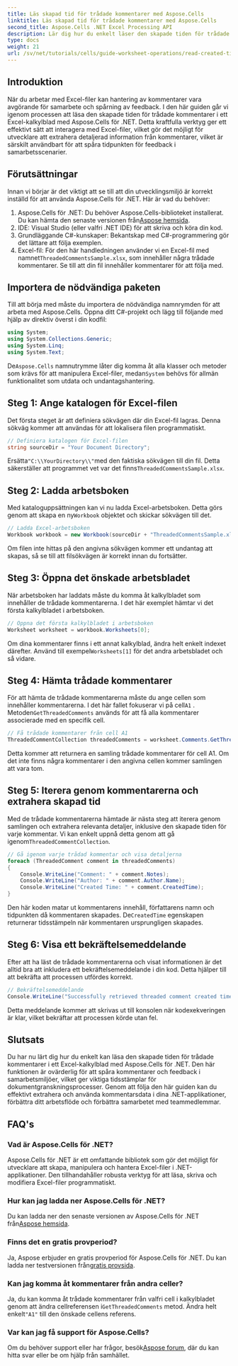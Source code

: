 ```yaml
---
title: Läs skapad tid för trådade kommentarer med Aspose.Cells
linktitle: Läs skapad tid för trådade kommentarer med Aspose.Cells
second_title: Aspose.Cells .NET Excel Processing API
description: Lär dig hur du enkelt läser den skapade tiden för trådade kommentarer i ett Excel-kalkylblad med Aspose.Cells för .NET. Följ vår detaljerade guide med steg-för-steg-instruktioner.
type: docs
weight: 21
url: /sv/net/tutorials/cells/guide-worksheet-operations/read-created-time-of-threaded-comment/
---
```

## Introduktion

När du arbetar med Excel-filer kan hantering av kommentarer vara avgörande för samarbete och spårning av feedback. I den här guiden går vi igenom processen att läsa den skapade tiden för trådade kommentarer i ett Excel-kalkylblad med Aspose.Cells för .NET. Detta kraftfulla verktyg ger ett effektivt sätt att interagera med Excel-filer, vilket gör det möjligt för utvecklare att extrahera detaljerad information från kommentarer, vilket är särskilt användbart för att spåra tidpunkten för feedback i samarbetsscenarier.

## Förutsättningar

Innan vi börjar är det viktigt att se till att din utvecklingsmiljö är korrekt inställd för att använda Aspose.Cells för .NET. Här är vad du behöver:

1.  Aspose.Cells för .NET: Du behöver Aspose.Cells-biblioteket installerat. Du kan hämta den senaste versionen från[Aspose hemsida](https://releases.aspose.com/cells/net/).
2. IDE: Visual Studio (eller valfri .NET IDE) för att skriva och köra din kod.
3. Grundläggande C#-kunskaper: Bekantskap med C#-programmering gör det lättare att följa exemplen.
4.  Excel-fil: För den här handledningen använder vi en Excel-fil med namnet`ThreadedCommentsSample.xlsx`, som innehåller några trådade kommentarer. Se till att din fil innehåller kommentarer för att följa med.

## Importera de nödvändiga paketen

Till att börja med måste du importera de nödvändiga namnrymden för att arbeta med Aspose.Cells. Öppna ditt C#-projekt och lägg till följande med hjälp av direktiv överst i din kodfil:

```csharp
using System;
using System.Collections.Generic;
using System.Linq;
using System.Text;
```

 De`Aspose.Cells` namnutrymme låter dig komma åt alla klasser och metoder som krävs för att manipulera Excel-filer, medan`System` behövs för allmän funktionalitet som utdata och undantagshantering.

## Steg 1: Ange katalogen för Excel-filen

Det första steget är att definiera sökvägen där din Excel-fil lagras. Denna sökväg kommer att användas för att lokalisera filen programmatiskt.

```csharp
// Definiera katalogen för Excel-filen
string sourceDir = "Your Document Directory";
```

 Ersätta`"C:\\YourDirectory\\"`med den faktiska sökvägen till din fil. Detta säkerställer att programmet vet var det finns`ThreadedCommentsSample.xlsx`.

## Steg 2: Ladda arbetsboken

 Med kataloguppsättningen kan vi nu ladda Excel-arbetsboken. Detta görs genom att skapa en ny`Workbook` objektet och skickar sökvägen till det.

```csharp
// Ladda Excel-arbetsboken
Workbook workbook = new Workbook(sourceDir + "ThreadedCommentsSample.xlsx");
```

Om filen inte hittas på den angivna sökvägen kommer ett undantag att skapas, så se till att filsökvägen är korrekt innan du fortsätter.

## Steg 3: Öppna det önskade arbetsbladet

När arbetsboken har laddats måste du komma åt kalkylbladet som innehåller de trådade kommentarerna. I det här exemplet hämtar vi det första kalkylbladet i arbetsboken.

```csharp
// Öppna det första kalkylbladet i arbetsboken
Worksheet worksheet = workbook.Worksheets[0];
```

 Om dina kommentarer finns i ett annat kalkylblad, ändra helt enkelt indexet därefter. Använd till exempel`Worksheets[1]` för det andra arbetsbladet och så vidare.

## Steg 4: Hämta trådade kommentarer

För att hämta de trådade kommentarerna måste du ange cellen som innehåller kommentarerna. I det här fallet fokuserar vi på cell`A1` . Metoden`GetThreadedComments` används för att få alla kommentarer associerade med en specifik cell.

```csharp
// Få trådade kommentarer från cell A1
ThreadedCommentCollection threadedComments = worksheet.Comments.GetThreadedComments("A1");
```

Detta kommer att returnera en samling trådade kommentarer för cell A1. Om det inte finns några kommentarer i den angivna cellen kommer samlingen att vara tom.

## Steg 5: Iterera genom kommentarerna och extrahera skapad tid

 Med de trådade kommentarerna hämtade är nästa steg att iterera genom samlingen och extrahera relevanta detaljer, inklusive den skapade tiden för varje kommentar. Vi kan enkelt uppnå detta genom att gå igenom`ThreadedCommentCollection`.

```csharp
// Gå igenom varje trådad kommentar och visa detaljerna
foreach (ThreadedComment comment in threadedComments)
{
    Console.WriteLine("Comment: " + comment.Notes);
    Console.WriteLine("Author: " + comment.Author.Name);
    Console.WriteLine("Created Time: " + comment.CreatedTime);
}
```

 Den här koden matar ut kommentarens innehåll, författarens namn och tidpunkten då kommentaren skapades. De`CreatedTime` egenskapen returnerar tidsstämpeln när kommentaren ursprungligen skapades.

## Steg 6: Visa ett bekräftelsemeddelande

Efter att ha läst de trådade kommentarerna och visat informationen är det alltid bra att inkludera ett bekräftelsemeddelande i din kod. Detta hjälper till att bekräfta att processen utfördes korrekt.

```csharp
// Bekräftelsemeddelande
Console.WriteLine("Successfully retrieved threaded comment created times.");
```

Detta meddelande kommer att skrivas ut till konsolen när kodexekveringen är klar, vilket bekräftar att processen körde utan fel.

## Slutsats

Du har nu lärt dig hur du enkelt kan läsa den skapade tiden för trådade kommentarer i ett Excel-kalkylblad med Aspose.Cells för .NET. Den här funktionen är ovärderlig för att spåra kommentarer och feedback i samarbetsmiljöer, vilket ger viktiga tidsstämplar för dokumentgranskningsprocesser. Genom att följa den här guiden kan du effektivt extrahera och använda kommentarsdata i dina .NET-applikationer, förbättra ditt arbetsflöde och förbättra samarbetet med teammedlemmar.

## FAQ's

### Vad är Aspose.Cells för .NET?

Aspose.Cells för .NET är ett omfattande bibliotek som gör det möjligt för utvecklare att skapa, manipulera och hantera Excel-filer i .NET-applikationer. Den tillhandahåller robusta verktyg för att läsa, skriva och modifiera Excel-filer programmatiskt.

### Hur kan jag ladda ner Aspose.Cells för .NET?

 Du kan ladda ner den senaste versionen av Aspose.Cells för .NET från[Aspose hemsida](https://releases.aspose.com/cells/net/).

### Finns det en gratis provperiod?

 Ja, Aspose erbjuder en gratis provperiod för Aspose.Cells för .NET. Du kan ladda ner testversionen från[gratis provsida](https://releases.aspose.com/).

### Kan jag komma åt kommentarer från andra celler?

 Ja, du kan komma åt trådade kommentarer från valfri cell i kalkylbladet genom att ändra cellreferensen i`GetThreadedComments` metod. Ändra helt enkelt`"A1"` till den önskade cellens referens.

### Var kan jag få support för Aspose.Cells?

 Om du behöver support eller har frågor, besök[Aspose forum](https://forum.aspose.com/c/cells/9), där du kan hitta svar eller be om hjälp från samhället.